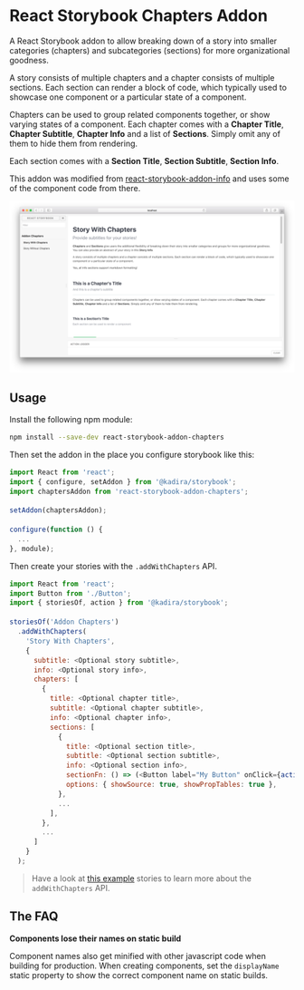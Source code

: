# React Storybook Chapters Addon

A React Storybook addon to allow breaking down of a story into smaller categories (chapters) and subcategories (sections) for more organizational goodness.

A story consists of multiple chapters and a chapter consists of multiple sections. Each section can render a block of code,
which typically used to showcase one component or a particular state of a component.

Chapters can be used to group related components together, or show varying states of a component.
Each chapter comes with a **Chapter Title**, **Chapter Subtitle**, **Chapter Info** and a list of **Sections**.
Simply omit any of them to hide them from rendering.

Each section comes with a **Section Title**, **Section Subtitle**, **Section Info**.

This addon was modified from [react-storybook-addon-info](https://github.com/storybooks/react-storybook-addon-info) and uses some of the component code from there.

![React Storybook Screenshot](docs/home-screenshot.png)

## Usage

Install the following npm module:

```sh
npm install --save-dev react-storybook-addon-chapters
```

Then set the addon in the place you configure storybook like this:

```js
import React from 'react';
import { configure, setAddon } from '@kadira/storybook';
import chaptersAddon from 'react-storybook-addon-chapters';

setAddon(chaptersAddon);

configure(function () {
  ...
}, module);
```

Then create your stories with the `.addWithChapters` API.

```js
import React from 'react';
import Button from './Button';
import { storiesOf, action } from '@kadira/storybook';

storiesOf('Addon Chapters')
  .addWithChapters(
    'Story With Chapters',
    {
      subtitle: <Optional story subtitle>,
      info: <Optional story info>,
      chapters: [
        {
          title: <Optional chapter title>,
          subtitle: <Optional chapter subtitle>,
          info: <Optional chapter info>,
          sections: [
            {
              title: <Optional section title>,
              subtitle: <Optional section subtitle>,
              info: <Optional section info>,
              sectionFn: () => (<Button label="My Button" onClick={action('onClick')}/>),
              options: { showSource: true, showPropTables: true },
            },
            ...
          ],
        },
        ...
      ]
    }
  );
```

> Have a look at [this example](example/story.js) stories to learn more about the `addWithChapters` API.

## The FAQ

**Components lose their names on static build**

Component names also get minified with other javascript code when building for production. When creating components, set the `displayName` static property to show the correct component name on static builds.
